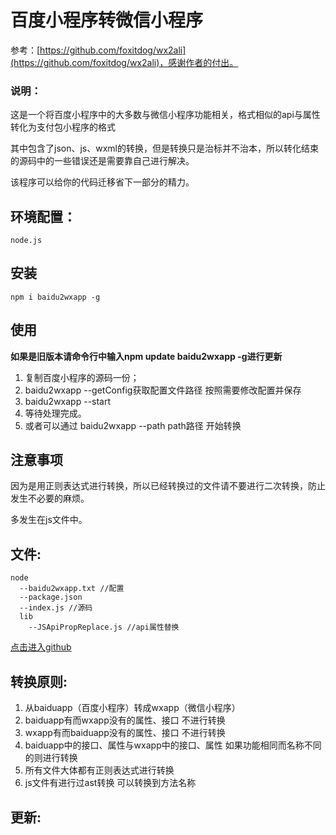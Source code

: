 # 百度小程序转微信小程序 

参考：[https://github.com/foxitdog/wx2ali](https://github.com/foxitdog/wx2ali)，感谢作者的付出。

### 说明：

这是一个将百度小程序中的大多数与微信小程序功能相关，格式相似的api与属性转化为支付包小程序的格式

其中包含了json、js、wxml的转换，但是转换只是治标并不治本，所以转化结束的源码中的一些错误还是需要靠自己进行解决。

该程序可以给你的代码迁移省下一部分的精力。

## 环境配置： 

	node.js

## 安装 

	npm i baidu2wxapp -g

## 使用 

**如果是旧版本请命令行中输入npm update baidu2wxapp -g进行更新**

1. 	复制百度小程序的源码一份；
1. 	baidu2wxapp --getConfig获取配置文件路径 按照需要修改配置并保存
1.  baidu2wxapp --start
1. 	等待处理完成。
1. 或者可以通过 baidu2wxapp --path path路径   开始转换
	
	
## 注意事项 

因为是用正则表达式进行转换，所以已经转换过的文件请不要进行二次转换，防止发生不必要的麻烦。

多发生在js文件中。

## 文件: 
	node
	  --baidu2wxapp.txt //配置
 	  --package.json
	  --index.js //源码
	  lib
        --JSApiPropReplace.js //api属性替换

[点击进入github](https://github.com/kujian/baidu2wxapp "baidu2wxapp转换")

## 转换原则: 

1. 从baiduapp（百度小程序）转成wxapp（微信小程序）
2. baiduapp有而wxapp没有的属性、接口 不进行转换	
3. wxapp有而baiduapp没有的属性、接口 不进行转换	
4. baiduapp中的接口、属性与wxapp中的接口、属性 如果功能相同而名称不同的则进行转换
5. 所有文件大体都有正则表达式进行转换
6. js文件有进行过ast转换 可以转换到方法名称

## 更新: 
	
